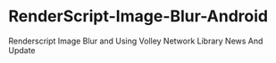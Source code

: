 RenderScript-Image-Blur-Android
===============================

Renderscript Image Blur and Using Volley Network Library News And Update

